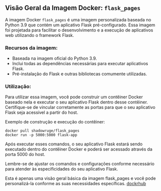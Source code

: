## Visão Geral da Imagem Docker: `flask_pages`

A imagem Docker `flask_pages` é uma imagem personalizada baseada no Python 3.9 que contém um aplicativo Flask pré-configurado. Essa imagem foi projetada para facilitar o desenvolvimento e a execução de aplicativos web utilizando o framework Flask.

### Recursos da imagem:

- Baseada na imagem oficial do Python 3.9.
- Inclui todas as dependências necessárias para executar aplicativos Flask.
- Pré-instalação do Flask e outras bibliotecas comumente utilizadas.

### Utilização:

Para utilizar essa imagem, você pode construir um contêiner Docker baseado nela e executar o seu aplicativo Flask dentro desse contêiner. Certifique-se de vincular corretamente as portas para que o seu aplicativo Flask seja acessível a partir do host.

Exemplo de construção e execução do contêiner:

```shell
docker pull shadowruge/flask_pages
docker run -p 5000:5000 flask-app
```

Após executar esses comandos, o seu aplicativo Flask estará sendo executado dentro do contêiner Docker e poderá ser acessado através da porta 5000 do host.

Lembre-se de ajustar os comandos e configurações conforme necessário para atender às especificidades do seu aplicativo Flask.

Esta é apenas uma visão geral básica da imagem flask_pages e você pode personalizá-la conforme as suas necessidades específicas.
[dockrhub](https://hub.docker.com/repository/docker/shadowruge/flask_pages/general)

